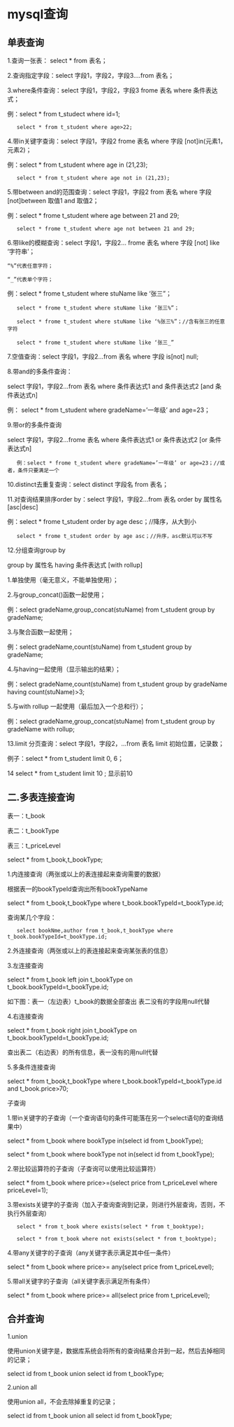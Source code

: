 mysql查询
===

单表查询
---

1.查询一张表：  select * from 表名；

2.查询指定字段：select 字段1，字段2，字段3….from 表名；

3.where条件查询：select 字段1，字段2，字段3 frome 表名 where 条件表达式；

例：select * from t_studect where id=1;

       select * from t_student where age>22;

4.带in关键字查询：select 字段1，字段2 frome 表名 where 字段 [not]in(元素1，元素2)；

例：select * from t_student where age in (21,23);

       select * from t_student where age not in (21,23);
5.带between and的范围查询：select 字段1，字段2 from 表名 where 字段 [not]between 取值1 and 取值2；

例：select * frome t_student where age between 21 and 29;

       select * frome t_student where age not between 21 and 29;

6.带like的模糊查询：select 字段1，字段2… frome 表名 where 字段 [not] like ‘字符串’；

    “%”代表任意字符；

    “_”代表单个字符；

例：select * frome t_student where stuName like ‘张三”；

       select * frome t_student where stuName like ‘张三%”；

       select * frome t_student where stuName like ‘%张三%”；//含有张三的任意字符

       select * frome t_student where stuName like ‘张三_”

7.空值查询：select 字段1，字段2…from 表名 where 字段  is[not] null;

8.带and的多条件查询：

select 字段1，字段2…from 表名 where 条件表达式1 and 条件表达式2 [and 条件表达式n]

例：
       select * from t_student where gradeName=’一年级’ and age=23；

9.带or的多条件查询

select 字段1，字段2…frome 表名 where 条件表达式1 or 条件表达式2 [or 条件表达式n]

       例：select * frome t_student where gradeName=’一年级’ or age=23；//或者，条件只要满足一个

10.distinct去重复查询：select distinct 字段名 from 表名；

11.对查询结果排序order by：select 字段1，字段2…from 表名 order by 属性名 [asc|desc]

例：select * frome t_student order by age desc；//降序，从大到小

       select * frome t_student order by age asc；//升序，asc默认可以不写

12.分组查询group by

group by 属性名 having 条件表达式 [with rollup]

1.单独使用（毫无意义，不能单独使用）；

2.与group_concat()函数一起使用；

例：select gradeName,group_concat(stuName) from t_student group by gradeName;

3.与聚合函数一起使用；

例：select gradeName,count(stuName) from t_student group by gradeName;

4.与having一起使用（显示输出的结果）；

例：select gradeName,count(stuName) from t_student group by gradeName having count(stuName)>3;

5.与with rollup 一起使用（最后加入一个总和行）；

例：select gradeName,group_concat(stuName) from t_student group by gradeName with rollup;

13.limit 分页查询：select 字段1，字段2，…from 表名 limit 初始位置，记录数；

例子：select * from t_student limit 0, 6；  

14 select * from t_student limit 10 ;  显示前10

二.多表连接查询
----

表一：t_book

表二：t_bookType

表三：t_priceLevel

select * from t_book,t_bookType;

1.内连接查询（两张或以上的表连接起来查询需要的数据）

根据表一的bookTypeId查询出所有bookTypeName

select * from t_book,t_bookType where t_book.bookTypeId=t_bookType.id;

查询某几个字段：

       select bookNme,author from t_book,t_bookType where t_book.bookTypeId=t_bookType.id;

2.外连接查询（两张或以上的表连接起来查询某张表的信息）

3.左连接查询

select * from t_book left join t_bookType on t_book.bookTypeId=t_bookType.id;

如下图：表一（左边表）t_book的数据全部查出 表二没有的字段用null代替

4.右连接查询

select * from t_book right join t_bookType on t_book.bookTypeId=t_bookType.id;

查出表二（右边表）的所有信息，表一没有的用null代替

5.多条件连接查询

select * from t_book,t_bookType where t_book.bookTypeId=t_bookType.id and t_book.price>70;

子查询

1.带in关键字的子查询（一个查询语句的条件可能落在另一个select语句的查询结果中）

select * from t_book where bookType in(select id from t_bookType);

select * from t_book where bookType not in(select id from t_bookType);

2.带比较运算符的子查询（子查询可以使用比较运算符）

select * from t_book where price>=(select price from t_priceLevel where priceLevel=1);

3.带exists关键字的子查询（加入子查询查询到记录，则进行外层查询，否则，不执行外层查询）

       select * from t_book where exists(select * from t_booktype);

       select * from t_book where not exists(select * from t_booktype);

4.带any关键字的子查询（any关键字表示满足其中任一条件）

select * from t_book where price>= any(select price from t_priceLevel);

5.带all关键字的子查询（all关键字表示满足所有条件）

select * from t_book where price>= all(select price from t_priceLevel);

合并查询
---

1.union

使用union关键字是，数据库系统会将所有的查询结果合并到一起，然后去掉相同的记录；

select id from t_book union select id from t_bookType;

2.union all

使用union all，不会去除掉重复的记录；

select id from t_book union all select id from t_bookType;
